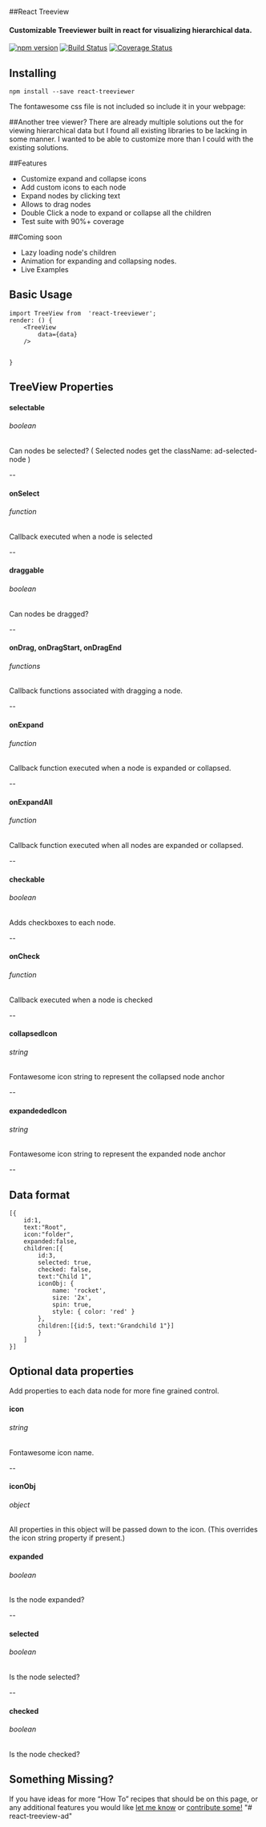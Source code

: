 ##React Treeview
#### Customizable Treeviewer built in react for visualizing hierarchical data.
[![npm version](https://badge.fury.io/js/react-treeviewer.svg)](https://badge.fury.io/js/react-treeviewer)
[![Build Status](https://travis-ci.org/arthurchipdean/react-treeviewer.svg?branch=master)](https://travis-ci.org/arthurchipdean/react-treeviewer)
[![Coverage Status](https://coveralls.io/repos/github/arthurchipdean/react-treeviewer/badge.svg?branch=master)](https://coveralls.io/github/arthurchipdean/react-treeviewer?branch=master)
## Installing

```
npm install --save react-treeviewer
```
The fontawesome css file is not included so include it in your webpage:
<link href="https://maxcdn.bootstrapcdn.com/font-awesome/4.6.3/css/font-awesome.min.css" rel="stylesheet" />

##Another tree viewer?
There are already multiple solutions out the for viewing hierarchical data but I found all existing libraries to be lacking in some manner. I wanted to be able to customize more than I could with the existing solutions.

##Features
* Customize expand and collapse icons
* Add custom icons to each node
* Expand nodes by clicking text
* Allows to drag nodes
* Double Click a node to expand or collapse all the children
* Test suite with 90%+ coverage

##Coming soon
* Lazy loading node's children
* Animation for expanding and collapsing nodes.
* Live Examples


## Basic Usage
```
import TreeView from  'react-treeviewer';
render: () {
    <TreeView
        data={data}
    />


}
```
## TreeView Properties

#### selectable
###### boolean
Can nodes be selected? ( Selected nodes get the className: ad-selected-node )

--

#### onSelect
###### function
Callback executed when a node is selected

--

#### draggable
###### boolean
Can nodes be dragged?

--

#### onDrag, onDragStart, onDragEnd
###### functions
Callback functions associated with dragging a node.

--

#### onExpand
###### function
Callback function executed when a node is expanded or collapsed.

--

#### onExpandAll
###### function
Callback function executed when all nodes are expanded or collapsed.

--

#### checkable
###### boolean
Adds checkboxes to each node.

--

#### onCheck
###### function
Callback executed when a node is checked

--

#### collapsedIcon
###### string
Fontawesome icon string to represent the collapsed node anchor

--

#### expandededIcon
###### string
Fontawesome icon string to represent the expanded node anchor

--
## Data format
```
[{
    id:1,
    text:"Root",
    icon:"folder",
    expanded:false,
    children:[{
        id:3,
        selected: true,
        checked: false,
        text:"Child 1",
        iconObj: {
            name: 'rocket',
            size: '2x',
            spin: true,
            style: { color: 'red' }
        },
        children:[{id:5, text:"Grandchild 1"}]
        }
    ]
}]
```
## Optional data properties
Add properties to each data node for more fine grained control.

#### icon
###### string
Fontawesome icon name.

--

#### iconObj
###### object
All properties in this object will be passed down to the icon. (This overrides the icon string property if present.)

#### expanded
###### boolean
Is the node expanded?

--

#### selected
###### boolean
Is the node selected?

--

#### checked
###### boolean
Is the node checked?


## Something Missing?

If you have ideas for more “How To” recipes that should be on this page, or any additional features you would like [let me know](https://github.com/arthurchipdean/react-treeview/issues) or [contribute some!](https://github.com/arthurchipdean/react-treeview/pulls)
"# react-treeview-ad" 
